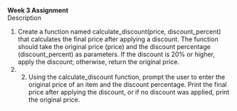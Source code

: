**Week 3 Assignment**  
Description  
1. Create a function named calculate_discount(price, discount_percent) that calculates the final price after applying a discount. The function should take the original price (price) and the discount percentage (discount_percent) as parameters. If the discount is 20% or higher, apply the discount; otherwise, return the original price.
2. 2. Using the calculate_discount function, prompt the user to enter the original price of an item and the discount percentage. Print the final price after applying the discount, or if no discount was applied, print the original price.
